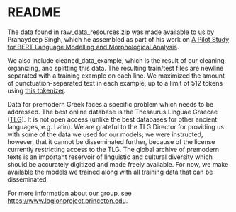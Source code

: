 # README

The data found in raw_data_resources.zip was made available to us by Pranaydeep Singh, which he assembled as part of his work on [A Pilot Study for BERT Language Modelling and Morphological Analysis](https://aclanthology.org/2021.latechclfl-1.15.pdf). 

We also include cleaned_data_example, which is the result of our cleaning, organizing, and splitting this data. The resulting train/test files are newline separated with a training example on each line. We maximized the amount of punctuation-separated text in each example, up to a limit of 512 tokens using [this tokenizer](https://huggingface.co/cabrooks/LOGION-base). 

Data for premodern Greek faces a specific problem which needs to be addressed. The best online database is the Thesaurus Linguae Graecae ([TLG](https://stephanus.tlg.uci.edu/)). It is not open access (unlike the best databases for other ancient languages, e.g. Latin). We are grateful to the TLG Director for providing us with some of the data we used for our models; we were instructed, however, that it cannot be disseminated further, because of the license currently restricting access to the TLG. The global archive of premodern texts is an important reservoir of linguistic and cultural diversity which should be accurately digitized and made freely available. For now, we make available the models we trained along with all training data that can be disseminated;

For more information about our group, see https://www.logionproject.princeton.edu. 
